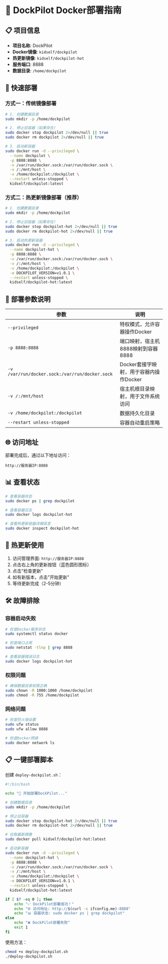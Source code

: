 # 🐳 DockPilot Docker部署指南

## 📋 项目信息
- **项目名称**: DockPilot 
- **Docker镜像**: `kidself/dockpilot`
- **热更新镜像**: `kidself/dockpilot-hot`
- **服务端口**: 8888
- **数据目录**: `/home/dockpilot`

## 🚀 快速部署

### 方式一：传统镜像部署
```bash
# 1. 创建数据目录
sudo mkdir -p /home/dockpilot

# 2. 停止旧容器（如果存在）
sudo docker stop dockpilot 2>/dev/null || true
sudo docker rm dockpilot 2>/dev/null || true

# 3. 启动新容器
sudo docker run -d --privileged \
  --name dockpilot \
  -p 8888:8888 \
  -v /var/run/docker.sock:/var/run/docker.sock \
  -v /:/mnt/host \
  -v /home/dockpilot:/dockpilot \
  --restart unless-stopped \
  kidself/dockpilot:latest
```

### 方式二：热更新镜像部署（推荐）
```bash
# 1. 创建数据目录
sudo mkdir -p /home/dockpilot

# 2. 停止旧容器（如果存在）
sudo docker stop dockpilot-hot 2>/dev/null || true
sudo docker rm dockpilot-hot 2>/dev/null || true

# 3. 启动热更新容器
sudo docker run -d --privileged \
  --name dockpilot-hot \
  -p 8888:8888 \
  -v /var/run/docker.sock:/var/run/docker.sock \
  -v /:/mnt/host \
  -v /home/dockpilot:/dockpilot \
  -e DOCKPILOT_VERSION=v1.0.1 \
  --restart unless-stopped \
  kidself/dockpilot-hot:latest
```

## 🔧 部署参数说明

| 参数 | 说明 |
|---|---|
| `--privileged` | 特权模式，允许容器操作Docker |
| `-p 8888:8888` | 端口映射，宿主机8888映射到容器8888 |
| `-v /var/run/docker.sock:/var/run/docker.sock` | Docker套接字映射，用于容器内操作Docker |
| `-v /:/mnt/host` | 宿主机根目录映射，用于文件系统访问 |
| `-v /home/dockpilot:/dockpilot` | 数据持久化目录 |
| `--restart unless-stopped` | 容器自动重启策略 |

## 🌐 访问地址

部署完成后，通过以下地址访问：
```
http://服务器IP:8888
```

## 📊 查看状态

```bash
# 查看容器状态
sudo docker ps | grep dockpilot

# 查看容器日志
sudo docker logs dockpilot-hot

# 查看热更新容器详细信息
sudo docker inspect dockpilot-hot
```

## 🔄 热更新使用

1. 访问管理界面: `http://服务器IP:8888`
2. 点击右上角的更新按钮（蓝色圆形图标）
3. 点击"检查更新"
4. 如有新版本，点击"开始更新"
5. 等待更新完成（2-5分钟）

## 🛠️ 故障排除

### 容器启动失败
```bash
# 检查Docker服务状态
sudo systemctl status docker

# 检查端口占用
sudo netstat -tlnp | grep 8888

# 查看容器错误日志
sudo docker logs dockpilot-hot
```

### 权限问题
```bash
# 确保数据目录权限正确
sudo chown -R 1000:1000 /home/dockpilot
sudo chmod -R 755 /home/dockpilot
```

### 网络问题
```bash
# 检查防火墙设置
sudo ufw status
sudo ufw allow 8888

# 检查Docker网络
sudo docker network ls
```

## 📋 一键部署脚本

创建 `deploy-dockpilot.sh`：
```bash
#!/bin/bash

echo "🚀 开始部署DockPilot..."

# 创建数据目录
sudo mkdir -p /home/dockpilot

# 停止旧容器
sudo docker stop dockpilot-hot 2>/dev/null || true
sudo docker rm dockpilot-hot 2>/dev/null || true

# 拉取最新镜像
sudo docker pull kidself/dockpilot-hot:latest

# 启动新容器
sudo docker run -d --privileged \
  --name dockpilot-hot \
  -p 8888:8888 \
  -v /var/run/docker.sock:/var/run/docker.sock \
  -v /:/mnt/host \
  -v /home/dockpilot:/dockpilot \
  -e DOCKPILOT_VERSION=v1.0.1 \
  --restart unless-stopped \
  kidself/dockpilot-hot:latest

if [ $? -eq 0 ]; then
    echo "✅ DockPilot部署成功！"
    echo "🌐 访问地址: http://$(curl -s ifconfig.me):8888"
    echo "📊 容器状态: sudo docker ps | grep dockpilot"
else
    echo "❌ DockPilot部署失败"
    exit 1
fi
```

使用方法：
```bash
chmod +x deploy-dockpilot.sh
./deploy-dockpilot.sh
``` 